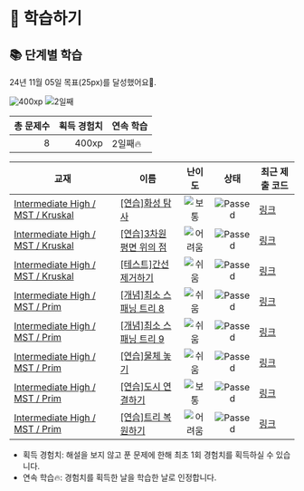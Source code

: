 # 📖 학습하기

## 📚 단계별 학습
24년 11월 05일 목표(25px)를 달성했어요🥳.

![400xp](https://img.shields.io/badge/EXP-400xp-%235cb85c.svg?for-the-badge)
![2일째](https://img.shields.io/badge/연속학습-2일째-%23E34F26.svg?for-the-badge)

|총 문제수|획득 경험치|연속 학습|
|---:|---:|---|
8|400xp|2일째🔥|

|교재|이름|난이도|상태|최근 제출 코드|
|---|---|:---:|:---:|---|
|[Intermediate High / MST / Kruskal](https://www.codetree.ai/missions?missionId=9)|[[연습]화성 탐사](https://www.codetree.ai/missions/9/problems/explore-mars)|![보통][medium]|![Passed][passed]|[링크](https://github.com/ingyu1008/codetree-TILs/blob/main/241105/%ED%99%94%EC%84%B1%20%ED%83%90%EC%82%AC/explore-mars.cpp)|
|[Intermediate High / MST / Kruskal](https://www.codetree.ai/missions?missionId=9)|[[연습]3차원 평면 위의 점](https://www.codetree.ai/missions/9/problems/point-on-a-three-dimensional-plane)|![어려움][hard]|![Passed][passed]|[링크](https://github.com/ingyu1008/codetree-TILs/blob/main/241105/3%EC%B0%A8%EC%9B%90%20%ED%8F%89%EB%A9%B4%20%EC%9C%84%EC%9D%98%20%EC%A0%90/point-on-a-three-dimensional-plane.cpp)|
|[Intermediate High / MST / Kruskal](https://www.codetree.ai/missions?missionId=9)|[[테스트]간선 제거하기](https://www.codetree.ai/missions/9/problems/delete-edge)|![쉬움][easy]|![Passed][passed]|[링크](https://github.com/ingyu1008/codetree-TILs/blob/main/241105/%EA%B0%84%EC%84%A0%20%EC%A0%9C%EA%B1%B0%ED%95%98%EA%B8%B0/delete-edge.cpp)|
|[Intermediate High / MST / Prim](https://www.codetree.ai/missions?missionId=9)|[[개념]최소 스패닝 트리 8](https://www.codetree.ai/missions/9/problems/minimum-spanning-tree-8)|![쉬움][easy]|![Passed][passed]|[링크](https://github.com/ingyu1008/codetree-TILs/blob/main/241105/%EC%B5%9C%EC%86%8C%20%EC%8A%A4%ED%8C%A8%EB%8B%9D%20%ED%8A%B8%EB%A6%AC%208/minimum-spanning-tree-8.cpp)|
|[Intermediate High / MST / Prim](https://www.codetree.ai/missions?missionId=9)|[[개념]최소 스패닝 트리 9](https://www.codetree.ai/missions/9/problems/minimum-spanning-tree-9)|![쉬움][easy]|![Passed][passed]|[링크](https://github.com/ingyu1008/codetree-TILs/blob/main/241105/%EC%B5%9C%EC%86%8C%20%EC%8A%A4%ED%8C%A8%EB%8B%9D%20%ED%8A%B8%EB%A6%AC%209/minimum-spanning-tree-9.cpp)|
|[Intermediate High / MST / Prim](https://www.codetree.ai/missions?missionId=9)|[[연습]물체 놓기](https://www.codetree.ai/missions/9/problems/place-object)|![쉬움][easy]|![Passed][passed]|[링크](https://github.com/ingyu1008/codetree-TILs/blob/main/241105/%EB%AC%BC%EC%B2%B4%20%EB%86%93%EA%B8%B0/place-object.cpp)|
|[Intermediate High / MST / Prim](https://www.codetree.ai/missions?missionId=9)|[[연습]도시 연결하기](https://www.codetree.ai/missions/9/problems/connecting-cities)|![보통][medium]|![Passed][passed]|[링크](https://github.com/ingyu1008/codetree-TILs/blob/main/241105/%EB%8F%84%EC%8B%9C%20%EC%97%B0%EA%B2%B0%ED%95%98%EA%B8%B0/connecting-cities.cpp)|
|[Intermediate High / MST / Prim](https://www.codetree.ai/missions?missionId=9)|[[연습]트리 복원하기](https://www.codetree.ai/missions/9/problems/restore-tree)|![어려움][hard]|![Passed][passed]|[링크](https://github.com/ingyu1008/codetree-TILs/blob/main/241105/%ED%8A%B8%EB%A6%AC%20%EB%B3%B5%EC%9B%90%ED%95%98%EA%B8%B0/restore-tree.cpp)|


* 획득 경험치: 해설을 보지 않고 푼 문제에 한해 최초 1회 경험치를 획득하실 수 있습니다.
* 연속 학습🔥: 경험치를 획득한 날을 학습한 날로 인정합니다.










[b5]: https://img.shields.io/badge/Bronze_5-%235D3E31.svg
[b4]: https://img.shields.io/badge/Bronze_4-%235D3E31.svg
[b3]: https://img.shields.io/badge/Bronze_3-%235D3E31.svg
[b2]: https://img.shields.io/badge/Bronze_2-%235D3E31.svg
[b1]: https://img.shields.io/badge/Bronze_1-%235D3E31.svg
[s5]: https://img.shields.io/badge/Silver_5-%23394960.svg
[s4]: https://img.shields.io/badge/Silver_4-%23394960.svg
[s3]: https://img.shields.io/badge/Silver_3-%23394960.svg
[s2]: https://img.shields.io/badge/Silver_2-%23394960.svg
[s1]: https://img.shields.io/badge/Silver_1-%23394960.svg
[g5]: https://img.shields.io/badge/Gold_5-%23FFC433.svg
[g4]: https://img.shields.io/badge/Gold_4-%23FFC433.svg
[g3]: https://img.shields.io/badge/Gold_3-%23FFC433.svg
[g2]: https://img.shields.io/badge/Gold_2-%23FFC433.svg
[g1]: https://img.shields.io/badge/Gold_1-%23FFC433.svg
[p5]: https://img.shields.io/badge/Platinum_5-%2376DDD8.svg
[p4]: https://img.shields.io/badge/Platinum_4-%2376DDD8.svg
[p3]: https://img.shields.io/badge/Platinum_3-%2376DDD8.svg
[p2]: https://img.shields.io/badge/Platinum_2-%2376DDD8.svg
[p1]: https://img.shields.io/badge/Platinum_1-%2376DDD8.svg
[passed]: https://img.shields.io/badge/Passed-%23009D27.svg
[failed]: https://img.shields.io/badge/Failed-%23D24D57.svg
[easy]: https://img.shields.io/badge/쉬움-%235cb85c.svg?for-the-badge
[medium]: https://img.shields.io/badge/보통-%23FFC433.svg?for-the-badge
[hard]: https://img.shields.io/badge/어려움-%23D24D57.svg?for-the-badge